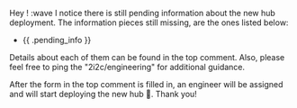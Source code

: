 Hey ! :wave
I notice there is still pending information about the new hub deployment.
The information pieces still missing, are the ones listed below:

- {{ .pending_info }}

Details about each of them can be found in the top comment. Also, please feel free to ping the "2i2c/engineering" for additional guidance.

After the form in the top comment is filled in, an engineer will be assigned and will start deploying the new hub 🚀.
Thank you!
